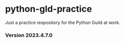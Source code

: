 # python-gld-practice
Just a practice respository for the Python Guild at work. 

### Version 2023.4.7.0
